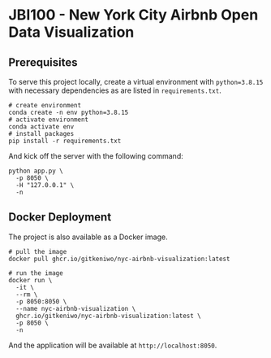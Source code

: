 # JBI100 - New York City Airbnb Open Data Visualization

## Prerequisites

To serve this project locally, create a virtual environment with `python=3.8.15` with necessary dependencies
as are listed in `requirements.txt`.

```shell
# create environment 
conda create -n env python=3.8.15
# activate environment
conda activate env
# install packages
pip install -r requirements.txt
```

And kick off the server with the following command:

```shell
python app.py \
  -p 8050 \
  -H "127.0.0.1" \
  -n
```

## Docker Deployment

The project is also available as a Docker image. 

```shell
# pull the image
docker pull ghcr.io/gitkeniwo/nyc-airbnb-visualization:latest

# run the image
docker run \
  -it \
  --rm \
  -p 8050:8050 \
  --name nyc-airbnb-visualization \
  ghcr.io/gitkeniwo/nyc-airbnb-visualization:latest \
  -p 8050 \
  -n
```

And the application will be available at `http://localhost:8050`.

